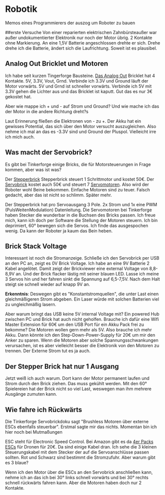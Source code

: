 # Robotik
Memos eines Programmierers der auszog um Roboter zu bauen

##erste Versuche 
Von einer reparierten elektrischen Zahnbürsteaußer war außer undokumentierter Elektronik nur noch der Motor übrig. 2 Kontakte ohne Markierung.  An eine 1,5V Batterie angeschlossen drehte er sich. Drehe drehe ich die Batterie, ändert sich die Laufrichtung. Soweit ist es plausibel.

## Analog Out Bricklet und Motoren

Ich habe seit kurzen Tingerforge Bausteine. [Das Analog Out](https://www.tinkerforge.com/de/shop/bricklets/analog-out-bricklet.html)  Bricklet hat 4 Kontakte. 5V, 3.3V, Vout, Grnd. Verbinde ich 3.3V und Ground läuft der Motor vorwärts. 5V und Grnd ist schneller vorwärts. Verbinde ich 5V mit 3.3V gehen die Lichter aus und das Bricklet ist kaputt.  Gut das es nur 3€ gekostet hat. 

Aber wie mappe ich + und - auf Strom und Ground? 
Und wie mache ich das der Motor in die andere Richtung dreht?s

Laut Erinnerung fließen die Elektronen von - zu +.  Der Akku hat ein gewisses Potential, das sich über den Motor versucht auszugleichen. Also nehme ich mal an das es -3.3V sind und Ground der Pluspol. Vielleicht irre ich mich auch.

## Was macht der Servobrick?

Es gibt bei Tinkerforge einige Bricks, die für Motorsteuerungen in Frage kommen, aber was ist was?

Der [Stepperbrick](https://www.tinkerforge.com/de/shop/bricks/stepper-brick.html) Stepperbrick steuert 1 Schrittmotor und kostet 50€. Der [Servobrick](https://www.tinkerforge.com/de/shop/bricks/servo-brick.html) kostet auch 50€ und steuert 7 [Servomotoren](https://www.tinkerforge.com/de/shop/accessories/motors/servo-hitec-hs-53.html). Also wird der Roboter wohl Beine bekommen. Einfache Motoren sind zu teuer. Falsch gedacht, aber das ist nicht so schlimm. Später mehr.

Der Stepperbrick hat pro Servoausgang 3 Pole. 2x Strom und 1x eine  PWM (PulsWeitenModulation) Datenleitung. Die Servomotoren bei Tinkerforge haben Stecker die wunderbar in die Buchsen des Bricks passen. Ich freue mich, kann ich doch per Software die Stellung der Motoren steuern. Ich bin deprimiert, 60° bewegen sich die Servos. Ich finde das ausgespochen wenig. Da kann der Roboter ja kaum das Bein heben.

## Brick Stack Voltage

Interessant ist noch die Stromanzeige. Schließe ich den Servobrick per USB an den PC an, zeigt es 0V Brick Voltage. Ich habe an eine 9V Batterie 2 Kabel angelötet. Damit zeigt der Brickviewer eine external Voltage von 8,8-8,9V an. Und der Brick flacker lästig mit seiner blauen LED. Lasse ich meine 3 Servos hin und her fahren sinkt die Spannung auf 6,5-7,5V. Nach dem Halt steigt sie schnell wieder auf knapp 9V an.

**Erkenntnis**: Deswegen gibt es "Konstantstromquellen", die unter Last einen gleichmäßigeren Strom abgeben. Ein Laser würde mit solchen Batterien viel zu ungleichmäßig lasern.

Aber warum bringt das USB keine 5V internal Voltage mit? Ein powered Hub zwischen PC und Brick hat auch nicht geholfen. Brauche ich dafür eine Wifi Master Extension für 60€ um den USB Port für ein Akku Pack frei zu bekomme? Die Motoren wollen gern mehr als 5V. Also brauche ich mehr Akku. Dann könnte ich den Step-Down-Power-Supply für 20€ um mir den Anker zu sparen. Wenn die Motoren aber solche Spannungsschwankungen verursachen, ist es aber vielleicht besser die Elektronik von den Motoren zu trennen. Der Externe Strom tut es ja auch.

## Der Stepper Brick hat nur 1 Ausgang

Jetzt weiß ich auch warum. Dort kann der Motor permanent laufen und Strom durch den Brick ziehen. Das muss gekühlt werden. Mit den 60° Spielereien hat der Brick nicht so viel Last, weswegen man ihm mehrere Ausgänge zumuten kann.

## Wie fahre ich Rückwärts

Die Tinkerforge Servobrickdoku sagt "Brushless Motoren über externe ESCs ebenfalls steuerbar". Erstmal sagte mir das nichts. Momentan bin ich hier noch bei Mutmaßungen

ESC steht für Electronic Speed Control. Bei Amazon gibt es da [4er Packs ESCs](https://www.amazon.de/gp/product/B0197WP7L8/) für Dronen für 20€. Da sind einige Kabel dran. Ich sehe die 3 kleinen Steuerungskabel mit dem Stecker der auf die Servoanschlüsse passen sollten. Rot und Schwarz sind bestimmt die Stromzufuhr. Aber warum gibt es 3 blaue?

Wenn ich den Motor über die ESCs an den Servobrick anschließen kann, nehme ich an das ich bei 30° links schnell vorwärts und bei 30° rechts schnell rückwärts fahren kann. Aber die Motoren haben doch nur 2 Kontakte.